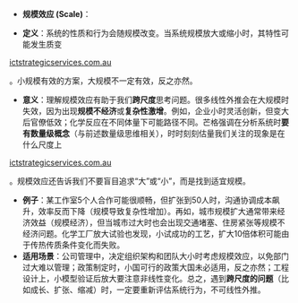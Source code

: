 - **规模效应 (Scale)**：

- **定义**：系统的性质和行为会随规模改变。当系统规模放大或缩小时，其特性可能发生质变​

[ictstrategicservices.com.au](https://www.ictstrategicservices.com.au/2017/07/14/113-fantastic-thinking-tools-from-farnam-street/#:~:text=One%20of%20the%20most%20important,analyzing%2C%20or%20predicting%20the%20system)

。小规模有效的方案，大规模不一定有效，反之亦然。

- **意义**：理解规模效应有助于我们**跨尺度**思考问题。很多线性外推会在大规模时失效，因为出现**规模不经济**或**复杂性激增**。例如，企业小时灵活创新，但变大后官僚低效；化学反应在不同体量下可能路径不同。芒格强调在分析系统时**要有数量级概念**（与前述数量级思维相关），时时刻刻估量我们关注的现象是在什么尺度上​

[ictstrategicservices.com.au](https://www.ictstrategicservices.com.au/2017/07/14/113-fantastic-thinking-tools-from-farnam-street/#:~:text=One%20of%20the%20most%20important,analyzing%2C%20or%20predicting%20the%20system)

。规模效应还告诉我们不要盲目追求“大”或“小”，而是找到适宜规模。

- **例子**：某工作室5个人合作可能很顺畅，但扩张到50人时，沟通协调成本飙升，效率反而下降（规模导致复杂性增加）。再如，城市规模扩大通常带来经济效益（规模经济），但当城市过大时也会出现交通堵塞、住房紧张等规模不经济问题。化学工厂放大试验也发现，小试成功的工艺，扩大10倍体积可能由于传热传质条件变化而失败。
- **适用场景**：公司管理中，决定组织架构和团队大小时考虑规模效应，以免部门过大难以管理；政策制定时，小国可行的政策大国未必适用，反之亦然；工程设计上，小模型验证后放大要注意非线性变化。总之，遇到**跨尺度的问题**（比如成长、扩张、缩减）时，一定要重新评估系统行为，不可线性外推。